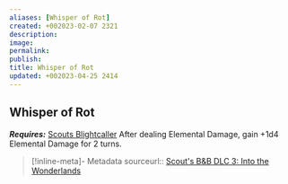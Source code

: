 ```yaml
---
aliases: [Whisper of Rot]
created: +002023-02-07 2321
description: 
image: 
permalink: 
publish: 
title: Whisper of Rot
updated: +002023-04-25 2414
---
```


## Whisper of Rot

***Requires:*** [Scouts Blightcaller](Scouts%20Blightcaller.md)
After dealing Elemental Damage, gain +1d4 Elemental Damage for 2 turns.

> [!inline-meta]- Metadata
> sourceurl:: [Scout's B&B DLC 3: Into the Wonderlands](https://docs.google.com/document/d/1MLOgrWwcLNTnP9PuXrKiLImy7SUh4hXO8arVUAlmdp0/edit)
